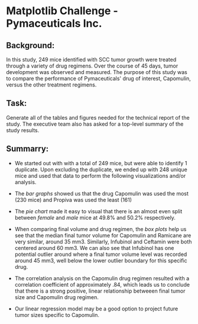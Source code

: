 # Matplotlib Challenge - Pymaceuticals Inc. 

## Background: 

In this study, 249 mice identified with SCC tumor growth were treated through a variety of drug regimens. Over the course of 45 days, tumor development was observed and measured. The purpose of this study was to compare the performance of Pymaceuticals' drug of interest, Capomulin, versus the other treatment regimens. 

## Task:

Generate all of the tables and figures needed for the technical report of the study. The executive team also has asked for a top-level summary of the study results.

## Summarry: 

- We started out with with a total of 249 mice, but were able to identify 1 duplicate. Upon excluding the duplicate, we ended up with 248 unique mice and used that data to perform the following visualizations and/or analysis. 

- The _bar graphs_ showed us that the drug Capomulin was used the most (230 mice) and Propiva was used the least (161) 

- The _pie chart_ made it easy to visual that there is an almost even split between _female_ and _male_ mice at 49.8% and 50.2% respectively. 

- When comparing final volume and drug regimen, the _box plots_ help us see that the median final tumor volume for Capomulin and Ramicane are very similar, around 35 mm3. Similarly, Infubinol and Ceftamin were both centered around 60 mm3. We can also see that Infubinol has one potential outlier around where a final tumor volume level was recorded around 45 mm3, well below the lower outlier boundary for this specific drug. 

- The correlation analysis on the Capomulin drug regimen resulted with a correlation coefficient of approximately .84, which leads us to conclude that there is a strong positive, linear relationship betweeen final tumor size and Capomulin drug regimen. 

- Our linear regression model may be a good option to project future tumor sizes specific to Capomulin. 


